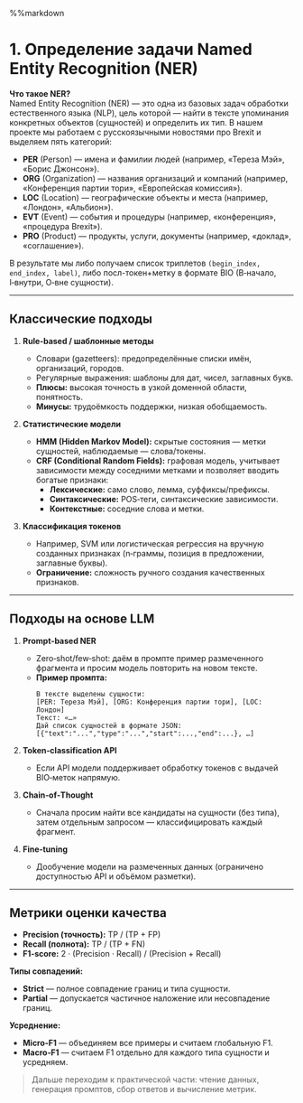 %%markdown
# 1. Определение задачи Named Entity Recognition (NER)

**Что такое NER?**  
Named Entity Recognition (NER) — это одна из базовых задач обработки естественного языка (NLP), цель которой — найти в тексте упоминания конкретных объектов (сущностей) и определить их тип. В нашем проекте мы работаем с русскоязычными новостями про Brexit и выделяем пять категорий:

- **PER** (Person) — имена и фамилии людей (например, «Тереза Мэй», «Борис Джонсон»).  
- **ORG** (Organization) — названия организаций и компаний (например, «Конференция партии тори», «Европейская комиссия»).  
- **LOC** (Location) — географические объекты и места (например, «Лондон», «Альбион»).  
- **EVT** (Event) — события и процедуры (например, «конференция», «процедура Brexit»).  
- **PRO** (Product) — продукты, услуги, документы (например, «доклад», «соглашение»).

В результате мы либо получаем список триплетов `(begin_index, end_index, label)`, либо посл-токен+метку в формате BIO (B‑начало, I‑внутри, O‑вне сущности).

---

## Классические подходы

1. **Rule‑based / шаблонные методы**  
   - Словари (gazetteers): предопределённые списки имён, организаций, городов.  
   - Регулярные выражения: шаблоны для дат, чисел, заглавных букв.  
   - **Плюсы:** высокая точность в узкой доменной области, понятность.  
   - **Минусы:** трудоёмкость поддержки, низкая обобщаемость.

2. **Статистические модели**  
   - **HMM (Hidden Markov Model):** скрытые состояния — метки сущностей, наблюдаемые — слова/токены.  
   - **CRF (Conditional Random Fields):** графовая модель, учитывает зависимости между соседними метками и позволяет вводить богатые признаки:
     - **Лексические:** само слово, лемма, суффиксы/префиксы.  
     - **Синтаксические:** POS‑теги, синтаксические зависимости.  
     - **Контекстные:** соседние слова и метки.

3. **Классификация токенов**  
   - Например, SVM или логистическая регрессия на вручную созданных признаках (n‑граммы, позиция в предложении, заглавные буквы).
   - **Ограничение:** сложность ручного создания качественных признаков.

---

## Подходы на основе LLM

1. **Prompt‑based NER**  
   - Zero‑shot/few‑shot: даём в промпте пример размеченного фрагмента и просим модель повторить на новом тексте.  
   - **Пример промпта:**
     ```
     В тексте выделены сущности:
     [PER: Тереза Мэй], [ORG: Конференция партии тори], [LOC: Лондон]
     Текст: «…»
     Дай список сущностей в формате JSON: [{"text":"...","type":"...","start":...,"end":...}, …]
     ```

2. **Token‑classification API**  
   - Если API модели поддерживает обработку токенов с выдачей BIO‑меток напрямую.

3. **Chain‑of‑Thought**  
   - Сначала просим найти все кандидаты на сущности (без типа), затем отдельным запросом — классифицировать каждый фрагмент.

4. **Fine‑tuning**  
   - Дообучение модели на размеченных данных (ограничено доступностью API и объёмом разметки).

---

## Метрики оценки качества

- **Precision (точность):** TP / (TP + FP)  
- **Recall (полнота):** TP / (TP + FN)  
- **F1‑score:** 2 · (Precision · Recall) / (Precision + Recall)

**Типы совпадений:**  
- **Strict** — полное совпадение границ и типа сущности.  
- **Partial** — допускается частичное наложение или несовпадение границ.

**Усреднение:**  
- **Micro‑F1** — объединяем все примеры и считаем глобальную F1.  
- **Macro‑F1** — считаем F1 отдельно для каждого типа сущности и усредняем.

> Дальше переходим к практической части: чтение данных, генерация промптов, сбор ответов и вычисление метрик.

